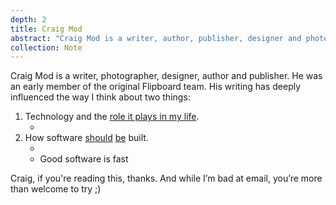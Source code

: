 ```yaml
---
depth: 2
title: Craig Mod
abstract: "Craig Mod is a writer, author, publisher, designer and photographer. His writing has deeply influenced the way I think about technology and the role it plays in my life."
collection: Note
---
```

Craig Mod is a writer, photographer, designer, author and publisher. He was an early member of the original Flipboard team. His writing has deeply influenced the way I think about two things:
1. Technology and the [role it plays in my life](https://craigmod.com/essays/offscreen_interview/). 
    - <inter-link href='work-at-a-scale-that-resonates-with-you' space-before="false"></inter-link>
2. How software [should](https://craigmod.com/essays/fast_software/) [be](https://craigmod.com/essays/software_slump/) built.
    - <inter-link href="good-software" space-before="false"></inter-link>
    - Good software is fast

Craig, if you're reading this, thanks. And while I’m bad at email, you’re more than welcome to try ;)